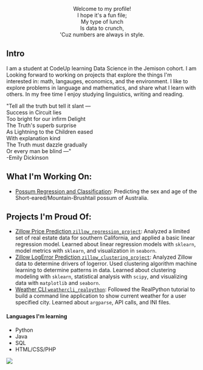 <p align="center">
Welcome to my profile!</br>
I hope it's a fun file;</br>
    My type of lunch</br>
    Is data to crunch,</br>
'Cuz numbers are always in style.</br>
</p>

## Intro
I am a student at CodeUp learning Data Science in the Jemison cohort.  I am Looking forward to working on projects that explore the things I'm interested in: math, langauges, economics, and the environment.  I like to explore problems in language and mathematics, and share what I learn with others. In my free time I enjoy studying linguistics, writing and reading.

"Tell all the truth but tell it slant —<br>
Success in Circuit lies<br>
Too bright for our infirm Delight<br>
The Truth's superb surprise<br>
As Lightning to the Children eased<br>
With explanation kind<br>
The Truth must dazzle gradually<br>
Or every man be blind —" <br>
-Emily Dickinson

## What I'm Working On:
- <a href='https://github.com/stephenfitzsimon/possum-regression'>Possum Regression and Classification</a>: Predicting the sex and age of the Short-eared/Mountain-Brushtail possum of Australia.

## Projects I'm Proud Of:
- <a href="https://github.com/stephenfitzsimon/zillow_regression_project">Zillow Price Prediction `zillow_regression_project`</a>: Analyzed a limited set of real estate data for southern California, and applied a basic linear regression model. Learned about linear regression models with `sklearn`, model metrics with `sklearn`, and visualization in `seaborn`.
- <a href= "https://github.com/stephenfitzsimon/zillow_clustering_project">Zillow LogError Prediction `zillow_clustering_project`</a>: Analyzed Zillow data to determine drivers of logerror.  Used clustering algorithm machine learning to determine patterns in data. Learned about clustering modeling with `sklearn`, statistical analysis with `scipy`, and visualizing data with `matplotlib` and `seaborn`.
- <a href="https://github.com/stephenfitzsimon/weathercli_realpython">Weather CLI `weathercli_realpython`</a>: Followed the RealPython tutorial to build a command line application to show current weather for a user specified city.  Learned about `argparse`, API calls, and INI files.

#### Languages I'm learning
- Python
- Java
- SQL
- HTML/CSS/PHP

<img src="https://www.codewars.com/users/stephenf/badges/micro"></img>

<!---
stephenfitzsimon/stephenfitzsimon is a ✨ special ✨ repository because its `README.md` (this file) appears on your GitHub profile.
You can click the Preview link to take a look at your changes.
--->
